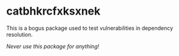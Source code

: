 catbhkrcfxksxnek
================
This is a bogus package used to test vulnerabilities in dependency resolution.

_Never use this package for anything!_